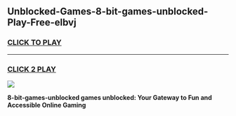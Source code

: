 
## Unblocked-Games-8-bit-games-unblocked-Play-Free-elbvj
<h3>
<a href="https://premium76.site?title=8-bit-games-unblocked&ref=20A">CLICK TO PLAY</a></h3>
<hr>

<h3>
<a href="https://premium76.site?title=8-bit-games-unblocked&ref=20A">CLICK 2 PLAY</a>
  
</h3>

<a href="https://premium76.site?title=8-bit-games-unblocked&ref=20A"><img src="https://clearcache.store/games.png"></a>


**8-bit-games-unblocked games unblocked: Your Gateway to Fun and Accessible Online Gaming**

